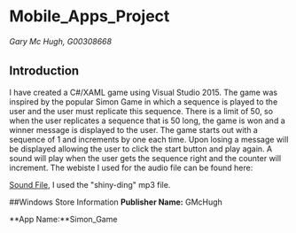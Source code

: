 # Mobile_Apps_Project

###### Gary Mc Hugh, G00308668

## Introduction
I have created a C#/XAML game using Visual Studio 2015.
The game was inspired by the popular Simon Game in which a sequence is played to the user and the user must replicate this sequence.
There is a limit of 50, so when the user replicates a sequence that is 50 long, the game is won and a winner message is displayed to the user.
The game starts out with a sequence of 1 and increments by one each time.
Upon losing a message will be displayed allowing the user to click the start button and play again.
A sound will play when the user gets the sequence right and the counter will increment.
The webiste I used for the audio file can be found here:

[Sound File](soundfxnow.com/), I used the "shiny-ding" mp3 file.

##Windows Store Information
**Publisher Name:** GMcHugh

**App Name:**Simon_Game
